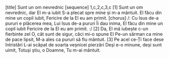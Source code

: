 [title] Sunt un om nevrednic
[sequence] 1,c,2,c,3,c
[1]
Sunt un om nevrednic, dar El m-a iubit
S-a plecat spre mine și m-a mântuit.
El făcu din mine un copil iubit,
Fericire de la El eu am primit.
[chorus]
/: Cu Isus de-a pururi e plăcerea mea,
Lui Isus de-a pururi Îi dau inima,
El făcu din mine un copil iubit
Fericire de la El eu am primit. :/
[2]
Da, El mă iubește c-un fierbinte zel
O, cât sunt de sigur, căci mi-o spune El
Pe-un sărman ca mine de pace lipsit,
M-a ales ca pururi să fiu mântuit.
[3]
Pe acel ce-Ți face dese întristări
L-ai scăpat de soarta veșnicei pierzări
Deși e-o minune, deși sunt uimit,
Totuși știu, o Doamne, Tu m-ai mântuit.

